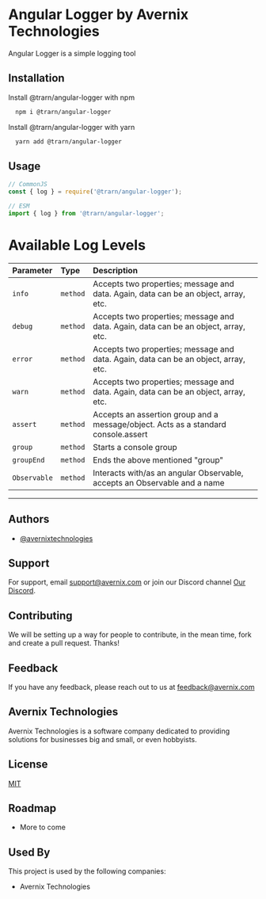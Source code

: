 
# Angular Logger by Avernix Technologies

Angular Logger is a simple logging tool




## Installation

Install @trarn/angular-logger with npm

```bash
  npm i @trarn/angular-logger
```

Install @trarn/angular-logger with yarn
```bash
  yarn add @trarn/angular-logger
```
## Usage


```javascript
// CommonJS
const { log } = require('@trarn/angular-logger');

// ESM
import { log } from '@trarn/angular-logger';
```

# Available Log Levels

| Parameter | Type     | Description                       |
| :-------- | :------- | :-------------------------------- |
| `info`      | `method` | Accepts two properties; message and data. Again, data can be an object, array, etc. |
| `debug`      | `method` | Accepts two properties; message and data. Again, data can be an object, array, etc. |
| `error`      | `method` | Accepts two properties; message and data. Again, data can be an object, array, etc. |
| `warn`      | `method` | Accepts two properties; message and data. Again, data can be an object, array, etc. |
| `assert`      | `method` | Accepts an assertion group and a message/object. Acts as a standard console.assert |
| `group`      | `method` | Starts a console group |
| `groupEnd`      | `method` | Ends the above mentioned "group" |
| `Observable`      | `method` | Interacts with/as an angular Observable, accepts an Observable and a name |


-- -


## Authors

- [@avernixtechnologies](https://www.github.com/avernixtechnologies)

## Support

For support, email support@avernix.com or join our Discord channel [Our Discord](https://discord.gg/zpdd6VTxwg).


## Contributing

We will be setting up a way for people to contribute, in the mean time, fork and create a pull request. Thanks!


## Feedback

If you have any feedback, please reach out to us at feedback@avernix.com


## Avernix Technologies

Avernix Technologies is a software company dedicated to providing solutions for businesses big and small, or even hobbyists.



## License

[MIT](https://choosealicense.com/licenses/mit/)


## Roadmap

- More to come


## Used By

This project is used by the following companies:

- Avernix Technologies

